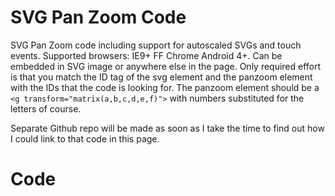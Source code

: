 # SVG Pan Zoom Code

SVG Pan Zoom code including support for autoscaled SVGs and touch events. Supported browsers: IE9+ FF Chrome Android 4+. Can be embedded in SVG image or anywhere else in the page. Only required effort is that you match the ID tag of the svg element and the panzoom element with the IDs that the code is looking for. The panzoom element should be a ``<g transform="matrix(a,b,c,d,e,f)">`` with numbers substituted for the letters of course.

Separate Github repo will be made as soon as I take the time to find out how I could link to that code in this page.


Code
========

